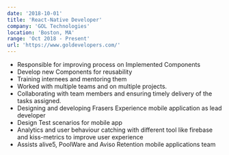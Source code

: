 ```yaml
---
date: '2018-10-01'
title: 'React-Native Developer'
company: 'GOL Technologies'
location: 'Boston, MA'
range: 'Oct 2018 - Present'
url: 'https://www.goldevelopers.com/'
---
```


- Responsible for improving process on Implemented Components
- Develop new Components for reusability
- Training internees and mentoring them
- Worked with multiple teams and on multiple projects.
- Collaborating with team members and ensuring timely delivery of
the tasks assigned.
- Designing and developing Frasers Experience mobile application
as lead developer
- Design Test scenarios for mobile app
- Analytics and user behaviour catching with different tool like
firebase and kiss-metrics to improve user experience
- Assists alive5, PoolWare and Aviso Retention mobile applications
team
